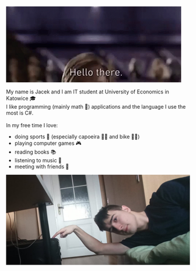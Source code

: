 ![General Kenobi](HelloThere.gif)

My name is Jacek and I am IT student at University of Economics in Katowice 🎓
<br>
I like programming (mainly math 📐) applications and the language I use the most is C#.
<br>
<br>
In my free time I love:
* doing sports 💪 (especially capoeira 🤸‍♂️ and bike 🚴‍♂️)
* playing computer games 🎮
* reading books 📚
* listening to music 🎵 
* meeting with friends 🍻


![Create of computer](Me.png)
